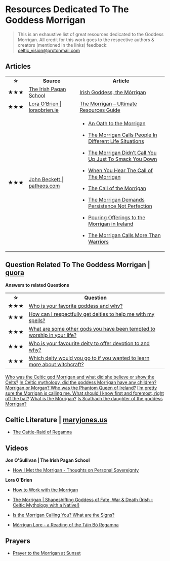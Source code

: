 # Resources Dedicated To The Goddess Morrigan

> This is an exhaustive list of great resources dedicated to the Goddess Morrigan. 
> All credit for this work goes to the respective authors & creators (mentioned in the links)
> feedback: celtic_vision@protonmail.com


## Articles

<table>
    <tr>
        <th>☆</th>
        <th>Source</th>
        <th>Article</th>
    </tr>
    <tr>
        <td>
            ★★★ 
        </td>
        <td>
            <a href="https://irishpagan.school" target="_blank">The Irish Pagan School</a>
        </td>
        <td>
            <a href="https://irishpagan.school/the-morrigan" target="_blank">Irish Goddess, the Mórrígan</a>
        </td>
    </tr>
    <tr>
        <td>
            ★★★ 
        </td>
        <td>
            <a href="https://loraobrien.ie">Lora O’Brien | loraobrien.ie</a>
        </td>
        <td>
            <a href="https://loraobrien.ie/the-morrigan-resources-guide" target="_blank">The Morrigan – Ultimate Resources Guide</a>
        </td>
    </tr>
    <tr>
        <td>
            ★★★ 
        </td>
        <td>
            <a href="https://www.patheos.com/blogs/johnbeckett">John Beckett | patheos.com</a>
        </td>
        <td>
            <ul>
                <li><p><a href="https://www.patheos.com/blogs/johnbeckett/2017/07/an-oath-to-the-morrigan.html">An Oath to the Morrigan</a></p>
                </li>
                <li><p><a href="https://www.patheos.com/blogs/johnbeckett/2019/01/the-morrigan-calls-people-in-different-life-situations.html">The Morrigan Calls People In Different Life Situations</a></p>
                </li>
                <li><p><a href="https://www.patheos.com/blogs/johnbeckett/2021/07/the-morrigan-didnt-call-you-up-just-to-smack-you-down.html">The Morrigan Didn’t Call You Up Just To Smack You Down</a></p>
                </li>
                <li><p><a href="https://www.patheos.com/blogs/johnbeckett/2017/07/hear-call-morrigan.html">When You Hear The Call of The Morrigan</a></p>
                </li>
                <li><p><a href="https://www.patheos.com/blogs/johnbeckett/2012/07/the-call-of-the-morrigan.html">The Call of the Morrigan</a></p>
                </li>
                <li><p><a href="https://www.patheos.com/blogs/johnbeckett/2020/01/the-morrigan-demands-persistence-not-perfection.html">The Morrigan Demands Persistence Not Perfection</a></p>
                </li>
                <li><p><a href="https://www.patheos.com/blogs/johnbeckett/2018/06/pouring-offerings-to-the-morrigan-in-ireland.html">Pouring Offerings to the Morrigan in Ireland</a></p>
                </li>
                <li><p><a href="https://www.patheos.com/blogs/johnbeckett/2018/02/morrigan-calls-warriors.html">The Morrigan Calls More Than Warriors</a></p>
                </li>
                </ul>
        </td>
    </tr>
</table>





## Question Related To The Goddess Morrigan | [quora](https://www.quora.com)

**Answers to related Questions**

<table>
    <tr>
        <th>☆</th>
        <th>Question</th>
    </tr>
    <tr>
        <td>
            ★★★ 
        </td>
        <td>            
            <a href="https://rmto.quora.com/Who-is-your-favorite-goddess-and-why-1?ch=10&amp;oid=399459064&amp;share=54cf6cb8&amp;target_type=answer">Who is your favorite goddess and why?</a>
        </td>
    </tr>
    <tr>
        <td>
            ★★★ 
        </td>
        <td>            
            <a href="https://magicmanifestationbalance.quora.com/How-can-I-respectfully-get-deities-to-help-me-with-my-spells-1?ch=10&amp;oid=351630776&amp;share=2e62fb65&amp;target_type=answer">How can I respectfully get deities to help me with my spells?</a>
        </td>
    </tr>
    <tr>
        <td>
            ★★★ 
        </td>
        <td>
<a href="https://rmto.quora.com/What-are-some-other-gods-you-have-been-tempted-to-worship-in-your-life">What are some other gods you have been tempted to worship in your life?</a>
        </td>
    </tr>
    <tr>
        <td>
            ★★★ 
        </td>
        <td>
<a href="https://rmto.quora.com/Who-is-your-favourite-deity-to-offer-devotion-to-and-why">Who is your favourite deity to offer devotion to and why?</a>
        </td>
    </tr>
    <tr>
        <td>
            ★★★ 
        </td>
        <td>
<a href="https://forbiddenknowledge.quora.com/Which-deity-would-you-go-to-if-you-wanted-to-learn-more-about-witchcraft">Which deity would you go to if you wanted to learn more about witchcraft?</a>
        </td>
    </tr>    
 </table>   
 




<a href="https://www.quora.com/Who-was-the-Celtic-god-Morrigan-and-what-did-she-believe-or-show-the-Celts">Who was the Celtic god Morrigan and what did she believe or show the Celts?</a>
<a href="https://www.quora.com/In-Celtic-mythology-did-the-goddess-Morrigan-have-any-children">In Celtic mythology, did the goddess Morrigan have any children?</a>
<a href="https://www.quora.com/Morrigan-or-Morgan-Who-was-the-Phantom-Queen-of-Ireland">Morrigan or Morgan? Who was the Phantom Queen of Ireland?</a>
<a href="https://www.quora.com/I-m-pretty-sure-the-Morrigan-is-calling-me-What-should-I-know-first-and-foremost-right-off-the-bat">I’m pretty sure the Morrigan is calling me. What should I know first and foremost, right off the bat?</a>
<a href="https://www.quora.com/What-is-the-M%C3%B3rrigan">What is the Mórrigan?</a>
<a href="https://www.quora.com/Is-Scathach-the-daughter-of-the-goddess-Morrigan">Is Scathach the daughter of the goddess Morrigan?</a>

 
## Celtic Literature | [maryjones.us](https://www.maryjones.us/ctexts)

- [The Cattle-Raid of Regamna](https://www.maryjones.us/ctexts/regamna.html)


## Videos

**Jon O'Sullivan | The Irish Pagan School**

- [How I Met the Morrigan - Thoughts on Personal Sovereignty](https://www.youtube.com/watch?v=FVSrRY38bjA)
    
**Lora O'Brien**

- [How to Work with the Morrigan](https://www.youtube.com/watch?v=RakzNrRCjXk)

- [The Morrigan | Shapeshifting Goddess of Fate, War & Death (Irish - Celtic Mythology with a Native!)](https://www.youtube.com/watch?v=TR5_7i_k-Rc)

- [Is the Morrigan Calling You? What are the Signs?](https://www.youtube.com/watch?v=C0KW6iNlGtg)

- [Mórrígan Lore - a Reading of the Táin Bó Regamna](https://www.youtube.com/watch?v=M9DKSCbrpiI)


## Prayers
- [Prayer to the Morrigan at Sunset](https://loraobrien.ie/morrigan-prayer)
 
